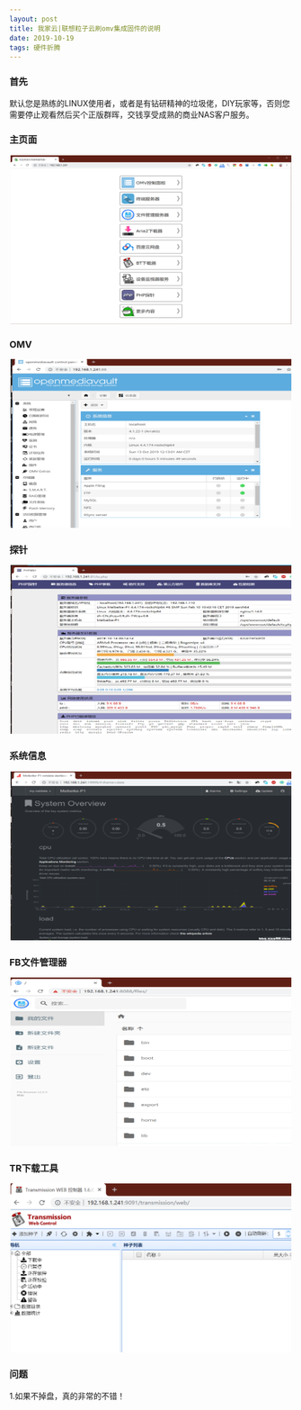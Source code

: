 ```yaml
---
layout: post
title: 我家云|联想粒子云刷omv集成固件的说明
date: 2019-10-19 
tags: 硬件折腾    
---
```


### 首先

默认您是熟练的LINUX使用者，或者是有钻研精神的垃圾佬，DIY玩家等，否则您需要停止观看然后买个正版群晖，交钱享受成熟的商业NAS客户服务。

### 主页面
<div align="center">
	<img src="/images/posts/yingjian/zhuye.png" height="300" width="500">  
</div> 

### OMV
<div align="center">
	<img src="/images/posts/yingjian/openmediavault.png" height="300" width="500">  
</div> 

### 探针
<div align="center">
	<img src="/images/posts/yingjian/tanzhen.png" height="300" width="500">  
</div> 

### 系统信息
<div align="center">
	<img src="/images/posts/yingjian/systeminfo.png" height="300" width="500">  
</div> 

### FB文件管理器
<div align="center">
	<img src="/images/posts/yingjian/fb.png" height="300" width="500">  
</div> 

### TR下载工具
<div align="center">
	<img src="/images/posts/yingjian/transmission.png" height="300" width="500">  
</div> 

### 问题
1.如果不掉盘，真的非常的不错！
